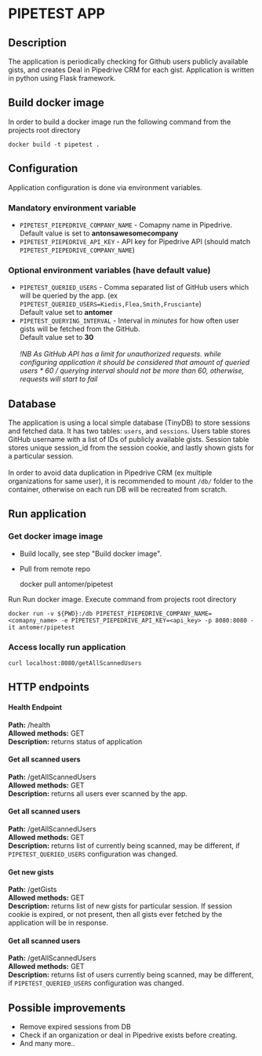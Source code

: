 # PIPETEST APP
## Description 
The application is periodically checking for Github users publicly available gists, and creates Deal in Pipedrive CRM for each gist. Application is written in python using Flask framework.

## Build docker image
In order to build a docker image run the following command from the projects root directory

    docker build -t pipetest .

## Configuration
Application configuration is done via environment variables. 
### Mandatory environment variable 
* `PIPETEST_PIEPEDRIVE_COMPANY_NAME` - Comapny name in Pipedrive. Default value is set to **antonsawesomecompany**
* `PIPETEST_PIEPEDRIVE_API_KEY` - API key for Pipedrive API (should match `PIPETEST_PIEPEDRIVE_COMPANY_NAME`) 

### Optional environment variables (have default value)
* `PIPETEST_QUERIED_USERS` - Comma separated list of GitHub users which will be queried by the app. (ex `PIPETEST_QUERIED_USERS=Kiedis,Flea,Smith,Frusciante`) <br>Default value set to **antomer**
* `PIPETEST_QUERYING_INTERVAL` - Interval in *minutes* for how often user gists will be fetched from the GitHub. <br>Default value set to **30**
<em><br><br>!NB As GitHub API has a limit for unauthorized requests. while configuring application it should be considered that amount of queried users * 60 / querying interval should not be more than 60, otherwise, requests will start to fail </em>

## Database
The application is using a local simple database (TinyDB) to store sessions and fetched data. It has two tables: `users`, and `sessions`. Users table stores GitHub username with a list of IDs of publicly available gists. Session table stores unique session_id from the session cookie, and lastly shown gists for a particular session.
<br><br> 
In order to avoid data duplication in Pipedrive CRM (ex multiple organizations for same user), it is recommended to mount `/db/` folder to the container, otherwise on each run DB will be recreated from scratch.

## Run application
### Get docker image image
* Build locally, see step "Build docker image".  
* Pull from remote repo

    
    docker pull antomer/pipetest

Run Run docker image. Execute command from projects root directory 

    docker run -v ${PWD}:/db PIPETEST_PIEPEDRIVE_COMPANY_NAME=<comapny_name> -e PIPETEST_PIEPEDRIVE_API_KEY=<api_key> -p 8080:8080 -it antomer/pipetest

### Access locally run application
    curl localhost:8080/getAllScannedUsers
## HTTP endpoints
#### Health Endpoint
**Path:** /health<br>
**Allowed methods:** GET<br>
**Description:** returns status of application<br>

#### Get all scanned users
**Path:** /getAllScannedUsers<br>
**Allowed methods:** GET<br>
**Description:** returns all users ever scanned by the app.<br>

#### Get all scanned users
**Path:** /getAllScannedUsers<br>
**Allowed methods:** GET<br>
**Description:** returns list of currently being scanned, may be different, if `PIPETEST_QUERIED_USERS` configuration was changed.<br>

#### Get new gists
**Path:** /getGists<br>
**Allowed methods:** GET<br>
**Description:** returns list of new gists for particular session. If session cookie is expired, or not present, then all gists ever fetched by the application will be in response.<br>

#### Get all scanned users
**Path:** /getAllScannedUsers<br>
**Allowed methods:** GET<br>
**Description:** returns list of users currently being scanned, may be different, if `PIPETEST_QUERIED_USERS` configuration was changed.<br>

## Possible improvements
* Remove expired sessions from DB
* Check if an organization or deal in Pipedrive exists before creating.
* And many more..